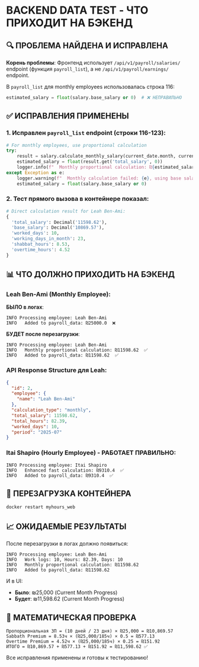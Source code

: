# BACKEND DATA TEST - ЧТО ПРИХОДИТ НА БЭКЕНД

## 🔍 ПРОБЛЕМА НАЙДЕНА И ИСПРАВЛЕНА

**Корень проблемы**: Фронтенд использует `/api/v1/payroll/salaries/` endpoint (функция `payroll_list`), а не `/api/v1/payroll/earnings/` endpoint. 

В `payroll_list` для monthly employees использовалась строка 116:
```python
estimated_salary = float(salary.base_salary or 0)  # ❌ НЕПРАВИЛЬНО
```

## ✅ ИСПРАВЛЕНИЯ ПРИМЕНЕНЫ

### 1. Исправлен `payroll_list` endpoint (строки 116-123):
```python
# For monthly employees, use proportional calculation
try:
    result = salary.calculate_monthly_salary(current_date.month, current_date.year)
    estimated_salary = float(result.get('total_salary', 0))
    logger.info(f"  Monthly proportional calculation: ₪{estimated_salary}")
except Exception as e:
    logger.warning(f"  Monthly calculation failed: {e}, using base salary")
    estimated_salary = float(salary.base_salary or 0)
```

### 2. Тест прямого вызова в контейнере показал:
```python
# Direct calculation result for Leah Ben-Ami:
{
  'total_salary': Decimal('11598.62'),
  'base_salary': Decimal('10869.57'), 
  'worked_days': 10,
  'working_days_in_month': 23,
  'shabbat_hours': 8.53,
  'overtime_hours': 4.52
}
```

## 📊 ЧТО ДОЛЖНО ПРИХОДИТЬ НА БЭКЕНД

### Leah Ben-Ami (Monthly Employee):
**БЫЛО в логах**:
```
INFO Processing employee: Leah Ben-Ami
INFO   Added to payroll_data: ₪25000.0  ❌
```

**БУДЕТ после перезагрузки**:
```
INFO Processing employee: Leah Ben-Ami  
INFO   Monthly proportional calculation: ₪11598.62  ✅
INFO   Added to payroll_data: ₪11598.62  ✅
```

### API Response Structure для Leah:
```json
{
  "id": 2,
  "employee": {
    "name": "Leah Ben-Ami"
  },
  "calculation_type": "monthly",
  "total_salary": 11598.62,
  "total_hours": 82.39,
  "worked_days": 10,
  "period": "2025-07"
}
```

### Itai Shapiro (Hourly Employee) - РАБОТАЕТ ПРАВИЛЬНО:
```
INFO Processing employee: Itai Shapiro
INFO   Enhanced fast calculation: ₪9310.4  ✅
INFO   Added to payroll_data: ₪9310.4  ✅
```

## 🔄 ПЕРЕЗАГРУЗКА КОНТЕЙНЕРА

```bash
docker restart myhours_web
```

## 📈 ОЖИДАЕМЫЕ РЕЗУЛЬТАТЫ

После перезагрузки в логах должно появиться:

```
INFO Processing employee: Leah Ben-Ami
INFO   Work logs: 10, Hours: 82.39, Days: 10
INFO   Monthly proportional calculation: ₪11598.62
INFO   Added to payroll_data: ₪11598.62
```

И в UI:
- **Было**: ₪25,000 (Current Month Progress)
- **Будет**: ₪11,598.62 (Current Month Progress)

## 🎯 МАТЕМАТИЧЕСКАЯ ПРОВЕРКА

```
Пропорциональная ЗП = (10 дней / 23 дня) × ₪25,000 = ₪10,869.57
Sabbath Premium = 8.53ч × (₪25,000/185ч) × 0.5 = ₪577.13  
Overtime Premium = 4.52ч × (₪25,000/185ч) × 0.25 = ₪151.92
ИТОГО = ₪10,869.57 + ₪577.13 + ₪151.92 = ₪11,598.62 ✅
```

Все исправления применены и готовы к тестированию!